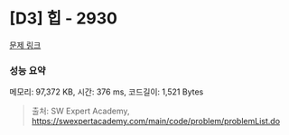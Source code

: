 # [D3] 힙 - 2930 

[문제 링크](https://swexpertacademy.com/main/code/problem/problemDetail.do?contestProbId=AV-Tj7ya3jYDFAXr) 

### 성능 요약

메모리: 97,372 KB, 시간: 376 ms, 코드길이: 1,521 Bytes



> 출처: SW Expert Academy, https://swexpertacademy.com/main/code/problem/problemList.do
